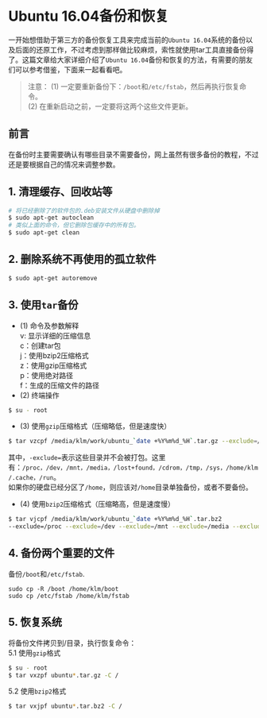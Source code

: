 # Ubuntu 16.04备份和恢复
一开始想借助于第三方的备份恢复工具来完成当前的`Ubuntu 16.04`系统的备份以及后面的还原工作，不过考虑到那样做比较麻烦，索性就使用tar工具直接备份得了。这篇文章给大家详细介绍了`Ubuntu 16.04`备份和恢复的方法，有需要的朋友们可以参考借鉴，下面来一起看看吧。    

> 注意：
(1) 一定要重新备份下：`/boot`和`/etc/fstab`，然后再执行恢复命令。   
(2) 在重新启动之前，一定要将这两个这些文件更新。

## 前言
 在备份时主要需要确认有哪些目录不需要备份，网上虽然有很多备份的教程，不过还是要根据自己的情况来调整参数。   

## 1. 清理缓存、回收站等   
```bash  
# 将已经删除了的软件包的.deb安装文件从硬盘中删除掉
$ sudo apt-get autoclean   
# 类似上面的命令，但它删除包缓存中的所有包。   
$ sudo apt-get clean
```
## 2. 删除系统不再使用的孤立软件     
```bash
$ sudo apt-get autoremove
```
## 3. 使用`tar`备份
- (1) 命令及参数解释    
 v: 显示详细的压缩信息   
 c：创建tar包   
 j：使用bzip2压缩格式    
 z：使用gzip压缩格式    
 p：使用绝对路径    
 f：生成的压缩文件的路径    
- (2) 终端操作    
```bash
$ su - root
```
- (3) 使用`gzip`压缩格式（压缩略低，但是速度快）    
```bash
$ tar vzcpf /media/klm/work/ubuntu_`date +%Y%m%d_%H`.tar.gz --exclude=/proc --exclude=/dev --exclude=/mnt --exclude=/media --exclude=/lost+found --exclude=/cdrom --exclude=/tmp --exclude=/sys --exclude=/home/klm/.cache --exclude=/home/klm/pkgs --exclude=/home/klm/work --exclude=/run  / > /media/klm/work/ubuntu_`date +%Y%m%d_%H`.log 2> /media/klm/work/ubuntu_`date +%Y%m%d_%H`.error
```
其中，`-exclude=`表示这些目录并不会被打包。这里有：`/proc，/dev，/mnt，/media，/lost+found，/cdrom，/tmp，/sys，/home/klm/.cache，/run`。    
如果你的硬盘已经分区了`/home`，则应该对`/home`目录单独备份，或者不要备份。    
- (4) 使用`bzip2`压缩格式（压缩略高，但是速度慢）   
```bash
$ tar vjcpf /media/klm/work/ubuntu_`date +%Y%m%d_%H`.tar.bz2
--exclude=/proc --exclude=/dev --exclude=/mnt --exclude=/media --exclude=/lost+found --exclude=/cdrom --exclude=/tmp --exclude=/sys --exclude=/home/klm/.cache --exclude=/home/klm/pkgs --exclude=/home/klm/Downloads --exclude=/run  / > /media/klm/work/ubuntu_`date +%Y%m%d_%H`.log 2> /media/klm/work/ubuntu_`date +%Y%m%d_%H`.error
```

## 4. 备份两个重要的文件    
 备份`/boot`和`/etc/fstab`.        
```
sudo cp -R /boot /home/klm/boot
sudo cp /etc/fstab /home/klm/fstab
```

## 5. 恢复系统    
将备份文件拷贝到/目录，执行恢复命令：   
5.1 使用`gzip`格式   
```bash
$ su - root
$ tar vxzpf ubuntu*.tar.gz -C /
```
5.2 使用`bzip2`格式   
```bash
$ tar vxjpf ubuntu*.tar.bz2 -C /
```

